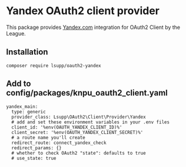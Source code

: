 # Yandex OAuth2 client provider
This package provides [Yandex.com](https://yandex.ru/) integration for OAuth2 Client by the League.
## Installation
```
composer require lsupp/oauth2-yandex
```
## Add to config/packages/knpu_oauth2_client.yaml
```
yandex_main:
  type: generic
  provider_class: Lsupp\OAuth2\Client\Provider\Yandex
  # add and set these environment variables in your .env files
  client_id: '%env(OAUTH_YANDEX_CLIENT_ID)%'
  client_secret: '%env(OAUTH_YANDEX_CLIENT_SECRET)%'
  # a route name you'll create
  redirect_route: connect_yandex_check
  redirect_params: {}
  # whether to check OAuth2 "state": defaults to true
  # use_state: true
```
